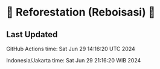 
# 🌳 Reforestation (Reboisasi) 🌲

## Last Updated

GitHub Actions time: Sat Jun 29 14:16:20 UTC 2024

Indonesia/Jakarta time: Sat Jun 29 21:16:20 WIB 2024
